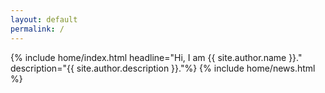 ```yaml
---
layout: default
permalink: /
---
```


{% include home/index.html headline="Hi, I am {{ site.author.name }}." description="{{ site.author.description }}."%}
{% include home/news.html %}

